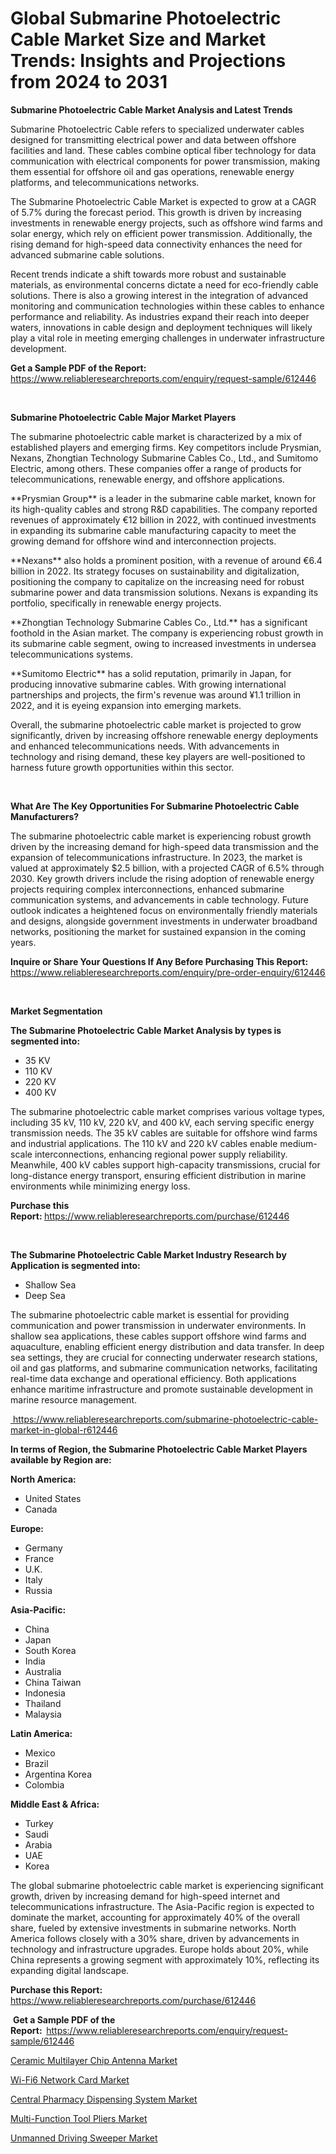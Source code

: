 <p><h1>Global Submarine Photoelectric Cable Market Size and Market Trends: Insights and Projections from 2024 to 2031</h1></p><p><strong>Submarine Photoelectric Cable Market Analysis and Latest Trends</strong></p>
<p><p>Submarine Photoelectric Cable refers to specialized underwater cables designed for transmitting electrical power and data between offshore facilities and land. These cables combine optical fiber technology for data communication with electrical components for power transmission, making them essential for offshore oil and gas operations, renewable energy platforms, and telecommunications networks. </p><p>The Submarine Photoelectric Cable Market is expected to grow at a CAGR of 5.7% during the forecast period. This growth is driven by increasing investments in renewable energy projects, such as offshore wind farms and solar energy, which rely on efficient power transmission. Additionally, the rising demand for high-speed data connectivity enhances the need for advanced submarine cable solutions. </p><p>Recent trends indicate a shift towards more robust and sustainable materials, as environmental concerns dictate a need for eco-friendly cable solutions. There is also a growing interest in the integration of advanced monitoring and communication technologies within these cables to enhance performance and reliability. As industries expand their reach into deeper waters, innovations in cable design and deployment techniques will likely play a vital role in meeting emerging challenges in underwater infrastructure development.</p></p>
<p><strong>Get a Sample PDF of the Report:&nbsp;</strong> <a href="https://www.reliableresearchreports.com/enquiry/request-sample/612446?utm_campaign=32&utm_medium=2&utm_source=Github&utm_content=ia&utm_term=30102024&utm_id=submarine-photoelectric-cable">https://www.reliableresearchreports.com/enquiry/request-sample/612446</a></p>
<p>&nbsp;</p>
<p><strong>Submarine Photoelectric Cable Major Market Players</strong></p>
<p><p>The submarine photoelectric cable market is characterized by a mix of established players and emerging firms. Key competitors include Prysmian, Nexans, Zhongtian Technology Submarine Cables Co., Ltd., and Sumitomo Electric, among others. These companies offer a range of products for telecommunications, renewable energy, and offshore applications.</p><p>**Prysmian Group** is a leader in the submarine cable market, known for its high-quality cables and strong R&D capabilities. The company reported revenues of approximately €12 billion in 2022, with continued investments in expanding its submarine cable manufacturing capacity to meet the growing demand for offshore wind and interconnection projects.</p><p>**Nexans** also holds a prominent position, with a revenue of around €6.4 billion in 2022. Its strategy focuses on sustainability and digitalization, positioning the company to capitalize on the increasing need for robust submarine power and data transmission solutions. Nexans is expanding its portfolio, specifically in renewable energy projects.</p><p>**Zhongtian Technology Submarine Cables Co., Ltd.** has a significant foothold in the Asian market. The company is experiencing robust growth in its submarine cable segment, owing to increased investments in undersea telecommunications systems.</p><p>**Sumitomo Electric** has a solid reputation, primarily in Japan, for producing innovative submarine cables. With growing international partnerships and projects, the firm's revenue was around ¥1.1 trillion in 2022, and it is eyeing expansion into emerging markets.</p><p>Overall, the submarine photoelectric cable market is projected to grow significantly, driven by increasing offshore renewable energy deployments and enhanced telecommunications needs. With advancements in technology and rising demand, these key players are well-positioned to harness future growth opportunities within this sector.</p></p>
<p>&nbsp;</p>
<p><strong>What Are The Key Opportunities For Submarine Photoelectric Cable Manufacturers?</strong></p>
<p><p>The submarine photoelectric cable market is experiencing robust growth driven by the increasing demand for high-speed data transmission and the expansion of telecommunications infrastructure. In 2023, the market is valued at approximately $2.5 billion, with a projected CAGR of 6.5% through 2030. Key growth drivers include the rising adoption of renewable energy projects requiring complex interconnections, enhanced submarine communication systems, and advancements in cable technology. Future outlook indicates a heightened focus on environmentally friendly materials and designs, alongside government investments in underwater broadband networks, positioning the market for sustained expansion in the coming years.</p></p>
<p><strong>Inquire or Share Your Questions If Any Before Purchasing This Report:</strong> <a href="https://www.reliableresearchreports.com/enquiry/pre-order-enquiry/612446?utm_campaign=32&utm_medium=2&utm_source=Github&utm_content=ia&utm_term=30102024&utm_id=submarine-photoelectric-cable">https://www.reliableresearchreports.com/enquiry/pre-order-enquiry/612446</a></p>
<p>&nbsp;</p>
<p><strong>Market Segmentation</strong></p>
<p><strong>The Submarine Photoelectric Cable Market Analysis by types is segmented into:</strong></p>
<p><ul><li>35 KV</li><li>110 KV</li><li>220 KV</li><li>400 KV</li></ul></p>
<p><p>The submarine photoelectric cable market comprises various voltage types, including 35 kV, 110 kV, 220 kV, and 400 kV, each serving specific energy transmission needs. The 35 kV cables are suitable for offshore wind farms and industrial applications. The 110 kV and 220 kV cables enable medium-scale interconnections, enhancing regional power supply reliability. Meanwhile, 400 kV cables support high-capacity transmissions, crucial for long-distance energy transport, ensuring efficient distribution in marine environments while minimizing energy loss.</p></p>
<p><strong>Purchase this Report:&nbsp;</strong><a href="https://www.reliableresearchreports.com/purchase/612446?utm_campaign=32&utm_medium=2&utm_source=Github&utm_content=ia&utm_term=30102024&utm_id=submarine-photoelectric-cable">https://www.reliableresearchreports.com/purchase/612446</a></p>
<p>&nbsp;</p>
<p><strong>The Submarine Photoelectric Cable Market Industry Research by Application is segmented into:</strong></p>
<p><ul><li>Shallow Sea</li><li>Deep Sea</li></ul></p>
<p><p>The submarine photoelectric cable market is essential for providing communication and power transmission in underwater environments. In shallow sea applications, these cables support offshore wind farms and aquaculture, enabling efficient energy distribution and data transfer. In deep sea settings, they are crucial for connecting underwater research stations, oil and gas platforms, and submarine communication networks, facilitating real-time data exchange and operational efficiency. Both applications enhance maritime infrastructure and promote sustainable development in marine resource management.</p></p>
<p><a href="https://www.reliableresearchreports.com/submarine-photoelectric-cable-market-in-global-r612446?utm_campaign=32&utm_medium=2&utm_source=Github&utm_content=ia&utm_term=30102024&utm_id=submarine-photoelectric-cable">&nbsp;https://www.reliableresearchreports.com/submarine-photoelectric-cable-market-in-global-r612446</a></p>
<p><strong>In terms of Region, the Submarine Photoelectric Cable Market Players available by Region are:</strong></p>
<p>
    <p> <strong> North America: </strong>
        <ul>
            <li>United States</li>
            <li>Canada</li>
        </ul>
        </p> 
    <p> <strong> Europe: </strong>
        <ul>
            <li>Germany</li>
            <li>France</li>
            <li>U.K.</li>
            <li>Italy</li>
            <li>Russia</li>
        </ul>
        </p> 
    <p> <strong> Asia-Pacific: </strong>
        <ul>
            <li>China</li>
            <li>Japan</li>
            <li>South Korea</li>
            <li>India</li>
            <li>Australia</li>
            <li>China Taiwan</li>
            <li>Indonesia</li>
            <li>Thailand</li>
            <li>Malaysia</li>
        </ul>
        </p> 
    <p> <strong> Latin America: </strong>
        <ul>
            <li>Mexico</li>
            <li>Brazil</li>
            <li>Argentina Korea</li>
            <li>Colombia</li>
        </ul>
        </p> 
    <p> <strong> Middle East & Africa: </strong>
        <ul>
            <li>Turkey</li>
            <li>Saudi</li>
            <li>Arabia</li>
            <li>UAE</li>
            <li>Korea</li>
        </ul>
    </p>
    </p>
<p><p>The global submarine photoelectric cable market is experiencing significant growth, driven by increasing demand for high-speed internet and telecommunications infrastructure. The Asia-Pacific region is expected to dominate the market, accounting for approximately 40% of the overall share, fueled by extensive investments in submarine networks. North America follows closely with a 30% share, driven by advancements in technology and infrastructure upgrades. Europe holds about 20%, while China represents a growing segment with approximately 10%, reflecting its expanding digital landscape.</p></p>
<p><strong>Purchase this Report: </strong><a href="https://www.reliableresearchreports.com/purchase/612446?utm_campaign=32&utm_medium=2&utm_source=Github&utm_content=ia&utm_term=30102024&utm_id=submarine-photoelectric-cable">https://www.reliableresearchreports.com/purchase/612446</a></p>
<p>&nbsp;<strong>Get a Sample PDF of the Report:&nbsp;&nbsp;</strong><a href="https://www.reliableresearchreports.com/enquiry/request-sample/612446?utm_campaign=32&utm_medium=2&utm_source=Github&utm_content=ia&utm_term=30102024&utm_id=submarine-photoelectric-cable">https://www.reliableresearchreports.com/enquiry/request-sample/612446</a></p>
<p><strong></strong></p>
<p><p><a href="https://www.linkedin.com/pulse/global-ceramic-multilayer-chip-antenna-market-product-bua2e?utm_campaign=32&utm_medium=2&utm_source=Github&utm_content=ia&utm_term=30102024&utm_id=submarine-photoelectric-cable">Ceramic Multilayer Chip Antenna Market</a></p><p><a href="https://github.com/BesaLoshi2000/Market-Research-Report-List-1/blob/main/wi-fi6-network-card-market.md?utm_campaign=32&utm_medium=2&utm_source=Github&utm_content=ia&utm_term=30102024&utm_id=submarine-photoelectric-cable">Wi-Fi6 Network Card Market</a></p><p><a href="https://issuu.com/reportprime-2/docs/central-pharmacy-dispensing-system-_95b9c5cf86a2d8?utm_campaign=32&utm_medium=2&utm_source=Github&utm_content=ia&utm_term=30102024&utm_id=submarine-photoelectric-cable">Central Pharmacy Dispensing System Market</a></p><p><a href="https://github.com/AlbertGonzalez266/Market-Research-Report-List-1/blob/main/multi-function-tool-pliers-market.md?utm_campaign=32&utm_medium=2&utm_source=Github&utm_content=ia&utm_term=30102024&utm_id=submarine-photoelectric-cable">Multi-Function Tool Pliers Market</a></p><p><a href="https://issuu.com/reportprime-2/docs/unmanned-driving-sweeper-market-siz_f7c93513384287?utm_campaign=32&utm_medium=2&utm_source=Github&utm_content=ia&utm_term=30102024&utm_id=submarine-photoelectric-cable">Unmanned Driving Sweeper Market</a></p></p>